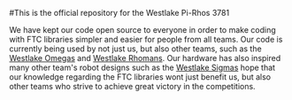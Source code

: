 #This is the official repository for the Westlake Pi-Rhos 3781

We have kept our code open source to everyone in order to make coding with FTC libraries simpler and easier for people from all teams. Our code is currently being used by not just us, but also other teams, such as the [Westlake Omegas](https://github.com/EtherTyper/ftc_app/commit/64889d6acb25f302fe03727de18fa5dd5c5a3b26) and [Westlake Rhomans](https://github.com/Nianzu/FTCRHOMANS/commits/master). Our hardware has also inspired many other team's robot designs such as the [Westlake Sigmas](https://github.com/Tuschristine.We) hope that our knowledge regarding the FTC libraries wont just benefit us, but also other teams who strive to achieve great victory in the competitions.
